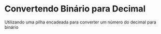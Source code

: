 # Convertendo Binário para Decimal

Utilizando uma pilha encadeada para converter um número do decimal para binário